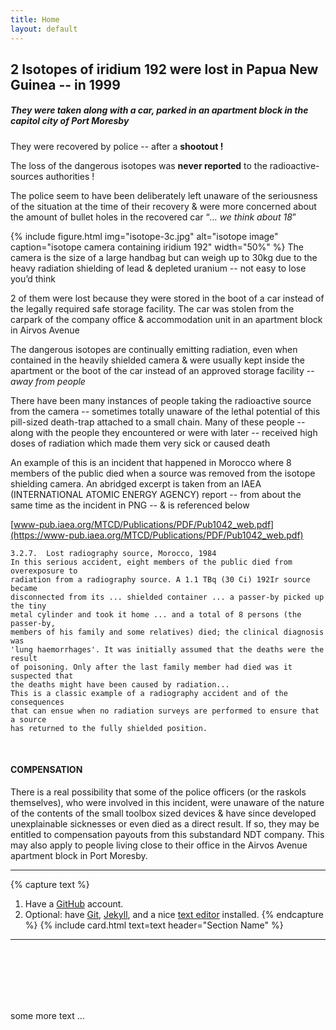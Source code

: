 ```yaml
---
title: Home
layout: default
---
```

## 2 Isotopes of iridium 192 were lost in Papua New Guinea -- in 1999
##### They were taken along with a car, parked in an apartment block in the capitol city of Port Moresby

They were recovered by police -- after a **shootout !**

The loss of the dangerous isotopes was **never reported** to the radioactive-sources authorities !

The police seem to have been deliberately left unaware of the seriousness of the situation at the time of their recovery & were more concerned about the amount of bullet holes in the recovered car “*… we think about 18*” 


{% include figure.html img="isotope-3c.jpg" alt="isotope image" caption="isotope camera containing iridium 192" width="50%" %}
The camera is the size of a large handbag but can weigh up to 30kg due to the heavy radiation shielding of lead & depleted uranium -- not easy to lose you’d think

2 of them were lost because they were stored in the boot of a car instead of the legally required safe storage facility. The car was stolen from the carpark of the company office & accommodation unit in an apartment block in Airvos Avenue

The dangerous isotopes are continually emitting radiation, even when contained in the heavily shielded camera & were usually kept inside the apartment or the boot of the car instead of an approved storage facility -- *away from people*

There have been many instances of people taking the radioactive source from the camera -- sometimes totally unaware of the lethal potential of this pill-sized death-trap attached to a small chain. Many of these people -- along with the people they encountered or were with later -- received high doses of radiation which made them very sick or caused death

An example of this is an incident that happened in Morocco where 8 members of the public died when a source was removed from the isotope shielding camera. An abridged excerpt is taken from an IAEA (INTERNATIONAL ATOMIC ENERGY AGENCY) report -- from about the same time as the incident in PNG -- & is referenced below


[www-pub.iaea.org/MTCD/Publications/PDF/Pub1042_web.pdf](https://www-pub.iaea.org/MTCD/Publications/PDF/Pub1042_web.pdf)

~~~
3.2.7.  Lost radiography source, Morocco, 1984
In this serious accident, eight members of the public died from overexposure to 
radiation from a radiography source. A 1.1 TBq (30 Ci) 192Ir source became 
disconnected from its ... shielded container ... a passer-by picked up the tiny 
metal cylinder and took it home ... and a total of 8 persons (the passer-by, 
members of his family and some relatives) died; the clinical diagnosis was 
'lung haemorrhages'. It was initially assumed that the deaths were the result 
of poisoning. Only after the last family member had died was it suspected that 
the deaths might have been caused by radiation...
This is a classic example of a radiography accident and of the consequences 
that can ensue when no radiation surveys are performed to ensure that a source 
has returned to the fully shielded position.
~~~

&nbsp;
&nbsp;
&nbsp;

#### COMPENSATION 
 
There is a real possibility that some of the police officers (or the raskols themselves), who were involved in this incident, were unaware of the nature of the contents of the small toolbox sized devices & have since developed unexplainable sicknesses or even died as a direct result. If so, they may be entitled to compensation payouts from this substandard NDT company. This may also apply to people living close to their office in the Airvos Avenue apartment block in Port Moresby.

---------------

{% capture text %}
1. Have a [GitHub](https://github.com) account.
2. Optional: have [Git](https://git-scm.com/), [Jekyll](https://jekyllrb.com/), and a nice [text editor](https://code.visualstudio.com/) installed.
{% endcapture %}
{% include card.html text=text header="Section Name" %}

-------------

<br/>
<br/>
<br/>
<br/>
<br/>


some more text ...
